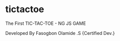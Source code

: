 # tictactoe
The First TIC-TAC-TOE - NG  JS GAME


Developed By Fasogbon Olamide .S {Certified Dev.}
